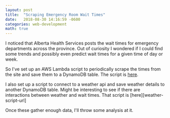 ```yaml
---
layout: post
title:  "Scraping Emergency Room Wait Times"
date:   2018-08-30 14:16:59 -0600
categories: web-development
math: true
---
```


I noticed that Alberta Health Services posts the wait times for emergency departments across the province. Out of curiosity I wondered if I could find some trends and possibly even predict wait times for a given time of day or week.

So I've set up an AWS Lambda script to periodically scrape the times from the site and save them to a DynamoDB table. The script is [here][ewt-script-url].

I also set up a script to connect to a weather api and save weather details to another DynamoDB table. Might be interesting to see if there are interactions between weather and wait times. That script is [here][weather-script-url]

Once these gather enough data, I'll throw some analysis at it.


[ewt-script-url]: https://github.com/srveale/aws-ewt
[ewt-script-url]: https://github.com/srveale/aws-weather
